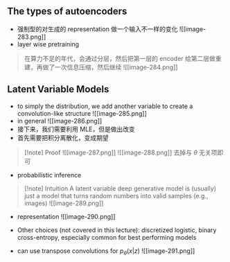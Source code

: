 ## The types of autoencoders
* 强制型的对生成的 representation 做一个输入不一样的变化
![[image-283.png]]
* layer wise pretraining
> 在算力不足的年代，会通过分层，然后把第一层的 encoder 给第二层做重建，再做了一次信息压缩，然后继续
![[image-284.png]]

## Latent Variable Models
* to simply the distribution, we add another variable to create a convolution-like structure
![[image-285.png]]
* in general
![[image-286.png]]
* 接下来，我们需要利用 MLE，但是做出改变
* 首先需要把积分离散化，变成期望
> [!note] Proof
> ![[image-287.png]]
> ![[image-288.png]]
> 去掉与 $\theta$ 无关项即可
* probabilistic inference
> [!note] Intuition
> A latent variable deep generative model is (usually) just a model that turns random numbers into valid samples (e.g., images)
![[image-289.png]]

* representation
![[image-290.png]]

* Other choices (not covered in this lecture): discretized logistic, binary cross-entropy, especially common for best performing models
* can use transpose convolutions for $p_\theta (x|z)$
![[image-291.png]]

